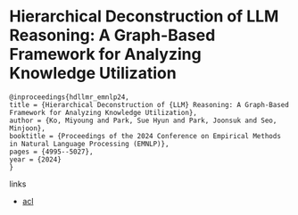 # Hierarchical Deconstruction of LLM Reasoning: A Graph-Based Framework for Analyzing Knowledge Utilization

```
@inproceedings{hdllmr_emnlp24,
title = {Hierarchical Deconstruction of {LLM} Reasoning: A Graph-Based Framework for Analyzing Knowledge Utilization},
author = {Ko, Miyoung and Park, Sue Hyun and Park, Joonsuk and Seo, Minjoon},
booktitle = {Proceedings of the 2024 Conference on Empirical Methods in Natural Language Processing (EMNLP)},
pages = {4995--5027},
year = {2024}
}
```

links
- [acl](https://aclanthology.org/2024.emnlp-main.288)
